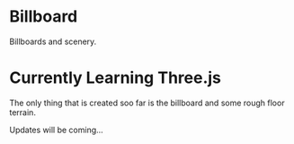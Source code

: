 # Billboard
Billboards and scenery.


# Currently Learning Three.js
The only thing that is created soo far is the billboard and some rough floor terrain.


Updates will be coming...

